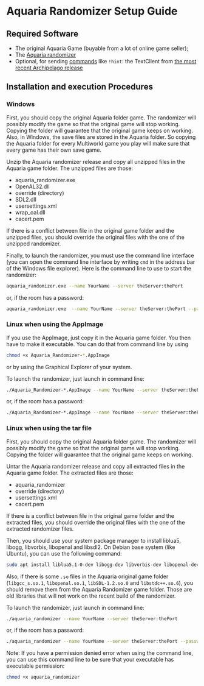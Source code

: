 # Aquaria Randomizer Setup Guide

## Required Software

- The original Aquaria Game (buyable from a lot of online game seller);
- The [Aquaria randomizer](https://github.com/tioui/Aquaria_Randomizer/releases)
- Optional, for sending [commands](/tutorial/Archipelago/commands/en) like `!hint`: the TextClient from [the most recent Archipelago release](https://github.com/ArchipelagoMW/Archipelago/releases)

## Installation and execution Procedures

### Windows

First, you should copy the original Aquaria folder game. The randomizer will possibly modify the game so that
the original game will stop working. Copying the folder will guarantee that the original game keeps on working.
Also, in Windows, the save files are stored in the Aquaria folder. So copying the Aquaria folder for every Multiworld
game you play will make sure that every game has their own save game.

Unzip the Aquaria randomizer release and copy all unzipped files in the Aquaria game folder. The unzipped files
are those:
- aquaria_randomizer.exe
- OpenAL32.dll
- override (directory)
- SDL2.dll
- usersettings.xml
- wrap_oal.dll
- cacert.pem

If there is a conflict between file in the original game folder and the unzipped files, you should override
the original files with the one of the unzipped randomizer.

Finally, to launch the randomizer, you must use the command line interface (you can open the command line interface
by writing `cmd` in the address bar of the Windows file explorer). Here is the command line to use to start the
randomizer:

```bash
aquaria_randomizer.exe --name YourName --server theServer:thePort
```

or, if the room has a password:

```bash
aquaria_randomizer.exe  --name YourName --server theServer:thePort --password thePassword
```

### Linux when using the AppImage

If you use the AppImage, just copy it in the Aquaria game folder. You then have to make it executable. You
can do that from command line by using 

```bash
chmod +x Aquaria_Randomizer-*.AppImage
```

or by using the Graphical Explorer of your system.

To launch the randomizer, just launch in command line:

```bash
./Aquaria_Randomizer-*.AppImage --name YourName --server theServer:thePort
```

or, if the room has a password:

```bash
./Aquaria_Randomizer-*.AppImage --name YourName --server theServer:thePort --password thePassword
```

### Linux when using the tar file

First, you should copy the original Aquaria folder game. The randomizer will possibly modify the game so that
the original game will stop working. Copying the folder will guarantee that the original game keeps on working.

Untar the Aquaria randomizer release and copy all extracted files in the Aquaria game folder. The extracted
files are those:
- aquaria_randomizer
- override (directory)
- usersettings.xml
- cacert.pem

If there is a conflict between file in the original game folder and the extracted files, you should override
the original files with the one of the extracted randomizer files.

Then, you should use your system package manager to install liblua5, libogg, libvorbis, libopenal and libsdl2.
On Debian base system (like Ubuntu), you can use the following command:

```bash
sudo apt install liblua5.1-0-dev libogg-dev libvorbis-dev libopenal-dev libsdl2-dev
```

Also, if there is some `.so` files in the Aquaria original game folder (`libgcc_s.so.1`, `libopenal.so.1`,
`libSDL-1.2.so.0` and `libstdc++.so.6`), you should remove them from the Aquaria Randomizer game folder. Those are
old libraries that will not work on the recent build of the randomizer.

To launch the randomizer, just launch in command line:

```bash
./aquaria_randomizer --name YourName --server theServer:thePort
```

or, if the room has a password:

```bash
./aquaria_randomizer --name YourName --server theServer:thePort --password thePassword
```

Note: If you have a permission denied error when using the command line, you can use this command line to be
sure that your executable has executable permission:

```bash
chmod +x aquaria_randomizer
```
